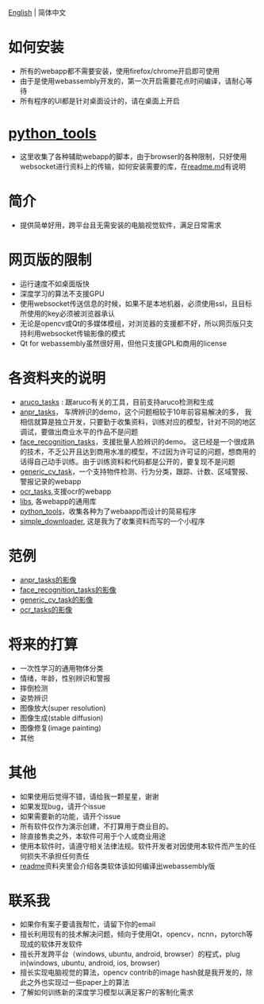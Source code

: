 [English](./readme.md) | 简体中文

# 如何安装

- 所有的webapp都不需要安装，使用firefox/chrome开启即可使用
- 由于是使用webassembly开发的，第一次开启需要花点时间编译，请耐心等待
- 所有程序的UI都是针对桌面设计的，请在桌面上开启

# [python_tools](./python_tools/)
- 这里收集了各种辅助webapp的脚本，由于browser的各种限制，只好使用websocket进行资料上的传输，如何安装需要的库，在[readme.md](./python_tools/simple_server/readme.md)有说明

# 简介

- 提供简单好用，跨平台且无需安装的电脑视觉软件，满足日常需求

# 网页版的限制

- 运行速度不如桌面版快
- 深度学习的算法不支援GPU
- 使用websocket传送信息的时候，如果不是本地机器，必须使用ssl，且目标所使用的key必须被浏览器承认
- 无论是opencv或Qt的多媒体模组，对浏览器的支援都不好，所以网页版只支持利用websocket传输影像的模式
- Qt for webassembly虽然很好用，但他只支援GPL和商用的license

# 各资料夹的说明

- [aruco_tasks](./aruco_tasks/) : 跟aruco有关的工具，目前支持aruco检测和生成
- [anpr_tasks](./anpr_tasks)， 车牌辨识的demo，这个问题相较于10年前容易解决的多，
我相信就算是独立开发，只要勤于收集资料，训练对应的模型，针对不同的地区调试，要做出商业水平的作品不是问题
- [face_recognition_tasks](./face_recognition_tasks)，支援批量人脸辨识的demo。
这已经是一个很成熟的技术，不乏公开且达到商用水准的模型，不过因为许可证的问题，想商用的话得自己动手训练。由于训练资料和代码都是公开的，要复现不是问题
- [generic_cv_task](./generic_cv_tasks)，一个支持物件检测、行为分类，跟踪、计数、区域警报、警报记录的webapp
- [ocr_tasks](./ocr_tasks),支援ocr的webapp
- [libs](./libs), 各webapp的通用库
- [python_tools](./python_tools)，收集各种为了webaapp而设计的简易程序
- [simple_downloader](./simple_downloader), 这是我为了收集资料而写的一个小程序

# 范例

- [anpr_tasks的影像](https://www.youtube.com/watch?v=Eyp1smxac1k)
- [face_recognition_tasks的影像](https://www.youtube.com/watch?v=PICwMVUFLPw)
- [generic_cv_task的影像](https://youtu.be/TNancuXjlcM)
- [ocr_tasks的影像](https://youtu.be/30p-nRqsVss)

# 将来的打算

- 一次性学习的通用物体分类
- 情绪，年龄，性别辨识和警报
- 摔倒检测
- 姿势辨识
- 图像放大(super resolution)
- 图像生成(stable diffusion)
- 图像修复(image painting)
- 其他

# 其他

- 如果使用后觉得不错，请给我一颗星星，谢谢
- 如果发现bug，请开个issue
- 如果需要新的功能，请开个issue
- 所有软件仅作为演示创建，不打算用于商业目的。
- 除直接售卖之外，本软件可用于个人或商业用途
- 使用本软件时，请遵守相关法律法规。软件开发者对因使用本软件而产生的任何损失不承担任何责任
- [readme](./readme)资料夹里会介绍各类软体该如何编译出webassembly版

# 联系我

- 如果你有案子要请我帮忙，请留下你的email
- 擅长利用现有的技术解决问题，倾向于使用Qt，opencv，ncnn，pytorch等现成的软体开发软件
- 擅长开发跨平台（windows, ubuntu, android, browser）的程式，plug in(windows, ubuntu, android, ios, browser)
- 擅长实现电脑视觉的算法，opencv contrib的image hash就是我开发的，除此之外也实现过一些paper上的算法
- 了解如何训练新的深度学习模型以满足客户的客制化需求